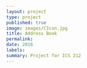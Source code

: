 ```yaml
---
layout: project
type: project
published: true
image: images/CIcon.jpg
title: Address Book
permalink: 
date: 2016
labels:
summary: Project for ICS 212
---
```

